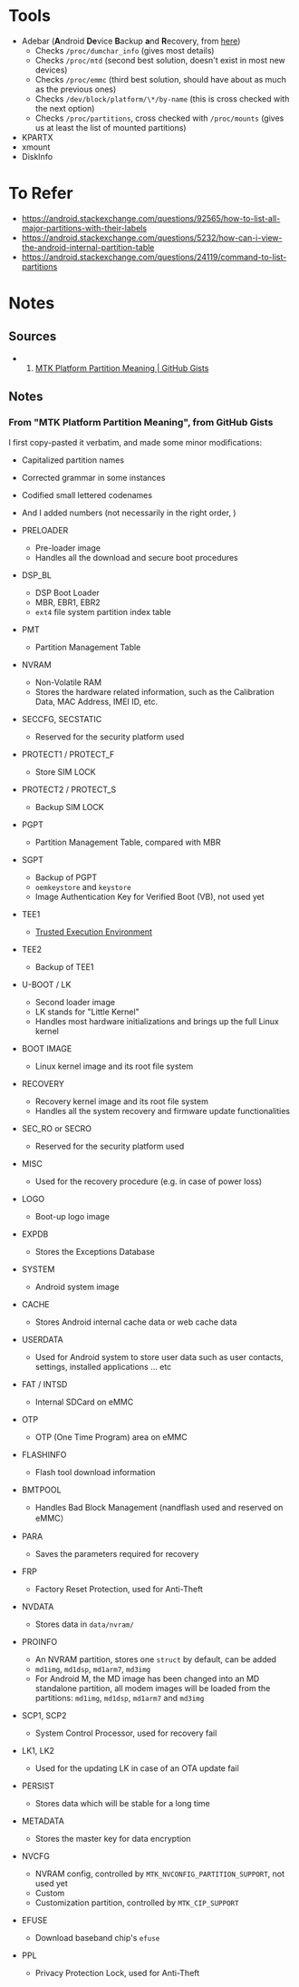 # Tools
- Adebar (**A**ndroid **De**vice **B**ackup **a**nd **R**ecovery, from [here](https://android.stackexchange.com/questions/92565/how-to-list-all-major-partitions-with-their-labels))
	- Checks `/proc/dumchar_info` (gives most details)
	- Checks `/proc/mtd` (second best solution, doesn't exist in most new devices)
	- Checks `/proc/emmc` (third best solution, should have about as much as the previous ones)
	- Checks `/dev/block/platform/\*/by-name` (this is cross checked with the next option)
	- Checks `/proc/partitions`, cross checked with `/proc/mounts` (gives us at least the list of mounted partitions)
- KPARTX
- xmount
- DiskInfo
# To Refer
- https://android.stackexchange.com/questions/92565/how-to-list-all-major-partitions-with-their-labels
- https://android.stackexchange.com/questions/5232/how-can-i-view-the-android-internal-partition-table
- https://android.stackexchange.com/questions/24119/command-to-list-partitions
# Notes

## Sources
- 1. [MTK Platform Partition Meaning | GitHub Gists](https://gist.github.com/sadiqsalau/865364b344c0b9cb1b418df8bbb51804)
## Notes
### From "MTK Platform Partition Meaning", from GitHub Gists

I first copy-pasted it verbatim, and made some minor modifications:
- Capitalized partition names
- Corrected grammar in some instances
- Codified small lettered codenames
- And I added numbers (not necessarily in the right order, )

- PRELOADER
	- Pre-loader image
	- Handles all the download and secure boot procedures
- DSP_BL
	- DSP Boot Loader
	- MBR, EBR1, EBR2
	- `ext4` file system partition index table
- PMT
	- Partition Management Table
- NVRAM
	- Non-Volatile RAM
	- Stores the hardware related information, such as the Calibration Data, MAC Address, IMEI ID, etc.
- SECCFG, SECSTATIC
	- Reserved for the security platform used
- PROTECT1 / PROTECT_F
	- Store SIM LOCK
- PROTECT2 / PROTECT_S
	- Backup SIM LOCK
- PGPT
	- Partition Management Table, compared with MBR
- SGPT
	- Backup of PGPT
	- `oemkeystore` and `keystore`
	- Image Authentication Key for Verified Boot (VB), not used yet
- TEE1
	- [Trusted Execution Environment](https://www.trustonic.com/technology/trustzone-and-tee)
- TEE2
	- Backup of TEE1
- U-BOOT / LK
	- Second loader image
	- LK stands for "Little Kernel"
	- Handles most hardware initializations and brings up the full Linux kernel
- BOOT IMAGE
	- Linux kernel image and its root file system
- RECOVERY
	- Recovery kernel image and its root file system
	- Handles all the system recovery and firmware update functionalities
- SEC_RO or SECRO
	- Reserved for the security platform used
- MISC
	- Used for the recovery procedure (e.g. in case of power loss)
- LOGO
	- Boot-up logo image
- EXPDB
	- Stores the Exceptions Database
- SYSTEM
	- Android system image
- CACHE
	- Stores Android internal cache data or web cache data
- USERDATA
	- Used for Android system to store user data such as user contacts, settings, installed applications … etc
- FAT / INTSD
	- Internal SDCard on eMMC
- OTP
	- OTP (One Time Program) area on eMMC
- FLASHINFO
	- Flash tool download information
- BMTPOOL
	- Handles Bad Block Management (nandflash used and reserved on eMMC）
- PARA
	- Saves the parameters required for recovery
- FRP
	- Factory Reset Protection, used for Anti-Theft
- NVDATA
	- Stores data in `data/nvram/`
- PROINFO
	- An NVRAM partition, stores one `struct` by default, can be added
	- `md1img`, `md1dsp`, `md1arm7`, `md3img`
	- For Android M, the MD image has been changed into an MD standalone partition, all modem images will be loaded from the partitions: `md1img`, `md1dsp`, `md1arm7` and `md3img`
 - SCP1, SCP2
	- System Control Processor, used for recovery fail
- LK1, LK2
	- Used for the updating LK in case of an OTA update fail
- PERSIST
	- Stores data which will be stable for a long time
- METADATA
	- Stores the master key for data encryption
- NVCFG
	- NVRAM config, controlled by `MTK_NVCONFIG_PARTITION_SUPPORT`, not used yet
	- Custom
	- Customization partition, controlled by `MTK_CIP_SUPPORT`
- EFUSE
	- Download baseband chip's `efuse`
- PPL
	- Privacy Protection Lock, used for Anti-Theft
